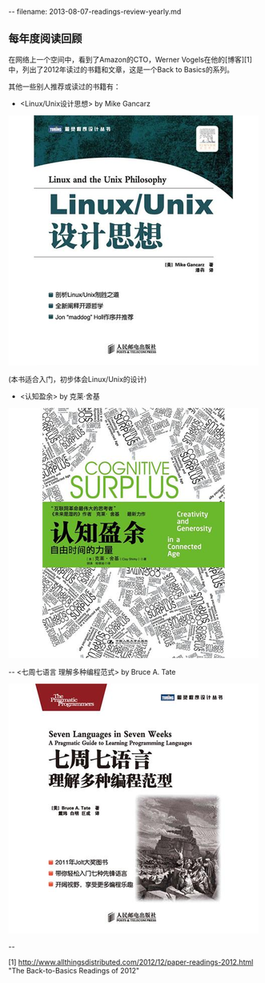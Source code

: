 -- filename: 2013-08-07-readings-review-yearly.md

## 每年度阅读回顾

在网络上一个空间中，看到了Amazon的CTO，Werner Vogels在他的[博客][1]中，列出了2012年读过的书籍和文章，这是一个Back to Basics的系列。

其他一些别人推荐或读过的书籍有：

- <Linux/Unix设计思想> by Mike Gancarz

![Linux/Unix设计思想](../images/linuxshejisixiang.jpg "Linux/Unix设计思想")

(本书适合入门，初步体会Linux/Unix的设计)

- <认知盈余> by 克莱·舍基

![认知盈余](../images/renzhiyingyu.jpg "认知盈余")

-- <七周七语言 理解多种编程范式> by Bruce A. Tate

![七周七语言](../images/qizhouqiyuyan.jpg "七周七语言")

--

[1] http://www.allthingsdistributed.com/2012/12/paper-readings-2012.html "The Back-to-Basics Readings of 2012"
